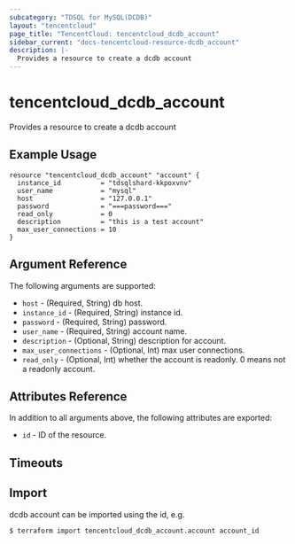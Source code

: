 ```yaml
---
subcategory: "TDSQL for MySQL(DCDB)"
layout: "tencentcloud"
page_title: "TencentCloud: tencentcloud_dcdb_account"
sidebar_current: "docs-tencentcloud-resource-dcdb_account"
description: |-
  Provides a resource to create a dcdb account
---
```


# tencentcloud_dcdb_account

Provides a resource to create a dcdb account

## Example Usage

```hcl
resource "tencentcloud_dcdb_account" "account" {
  instance_id          = "tdsqlshard-kkpoxvnv"
  user_name            = "mysql"
  host                 = "127.0.0.1"
  password             = "===password==="
  read_only            = 0
  description          = "this is a test account"
  max_user_connections = 10
}
```

## Argument Reference

The following arguments are supported:

* `host` - (Required, String) db host.
* `instance_id` - (Required, String) instance id.
* `password` - (Required, String) password.
* `user_name` - (Required, String) account name.
* `description` - (Optional, String) description for account.
* `max_user_connections` - (Optional, Int) max user connections.
* `read_only` - (Optional, Int) whether the account is readonly. 0 means not a readonly account.

## Attributes Reference

In addition to all arguments above, the following attributes are exported:

* `id` - ID of the resource.



## Timeouts

<no value>


## Import

dcdb account can be imported using the id, e.g.
```
$ terraform import tencentcloud_dcdb_account.account account_id
```

